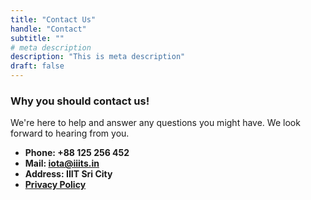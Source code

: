 ```yaml
---
title: "Contact Us"
handle: "Contact"
subtitle: ""
# meta description
description: "This is meta description"
draft: false
---
```



### Why you should contact us!
We're here to help and answer any questions you might have. We look forward to hearing from you.

* **Phone: +88 125 256 452** 
* **Mail: iota@iiits.in**
* **Address: IIIT Sri City**
* **[Privacy Policy](../privacy-policy)**
